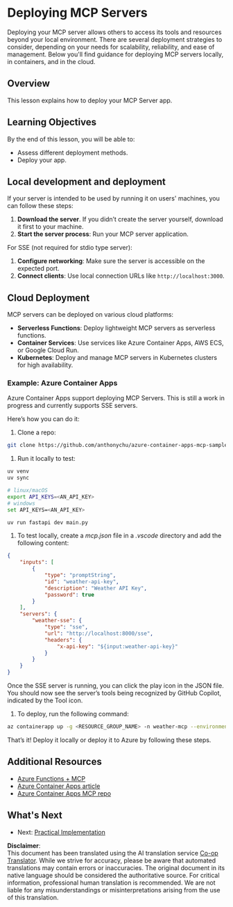 <!--
CO_OP_TRANSLATOR_METADATA:
{
  "original_hash": "1d9dc83260576b76f272d330ed93c51f",
  "translation_date": "2025-07-04T15:14:28+00:00",
  "source_file": "03-GettingStarted/09-deployment/README.md",
  "language_code": "en"
}
-->
# Deploying MCP Servers

Deploying your MCP server allows others to access its tools and resources beyond your local environment. There are several deployment strategies to consider, depending on your needs for scalability, reliability, and ease of management. Below you'll find guidance for deploying MCP servers locally, in containers, and in the cloud.

## Overview

This lesson explains how to deploy your MCP Server app.

## Learning Objectives

By the end of this lesson, you will be able to:

- Assess different deployment methods.
- Deploy your app.

## Local development and deployment

If your server is intended to be used by running it on users' machines, you can follow these steps:

1. **Download the server**. If you didn’t create the server yourself, download it first to your machine.  
1. **Start the server process**: Run your MCP server application.

For SSE (not required for stdio type server):

1. **Configure networking**: Make sure the server is accessible on the expected port.  
1. **Connect clients**: Use local connection URLs like `http://localhost:3000`.

## Cloud Deployment

MCP servers can be deployed on various cloud platforms:

- **Serverless Functions**: Deploy lightweight MCP servers as serverless functions.  
- **Container Services**: Use services like Azure Container Apps, AWS ECS, or Google Cloud Run.  
- **Kubernetes**: Deploy and manage MCP servers in Kubernetes clusters for high availability.

### Example: Azure Container Apps

Azure Container Apps support deploying MCP Servers. This is still a work in progress and currently supports SSE servers.

Here’s how you can do it:

1. Clone a repo:

  ```sh
  git clone https://github.com/anthonychu/azure-container-apps-mcp-sample.git
  ```

1. Run it locally to test:

  ```sh
  uv venv
  uv sync

  # linux/macOS
  export API_KEYS=<AN_API_KEY>
  # windows
  set API_KEYS=<AN_API_KEY>

  uv run fastapi dev main.py
  ```

1. To test locally, create a *mcp.json* file in a *.vscode* directory and add the following content:

  ```json
  {
      "inputs": [
          {
              "type": "promptString",
              "id": "weather-api-key",
              "description": "Weather API Key",
              "password": true
          }
      ],
      "servers": {
          "weather-sse": {
              "type": "sse",
              "url": "http://localhost:8000/sse",
              "headers": {
                  "x-api-key": "${input:weather-api-key}"
              }
          }
      }
  }
  ```

  Once the SSE server is running, you can click the play icon in the JSON file. You should now see the server’s tools being recognized by GitHub Copilot, indicated by the Tool icon.

1. To deploy, run the following command:

  ```sh
  az containerapp up -g <RESOURCE_GROUP_NAME> -n weather-mcp --environment mcp -l westus --env-vars API_KEYS=<AN_API_KEY> --source .
  ```

That’s it! Deploy it locally or deploy it to Azure by following these steps.

## Additional Resources

- [Azure Functions + MCP](https://learn.microsoft.com/en-us/samples/azure-samples/remote-mcp-functions-dotnet/remote-mcp-functions-dotnet/)  
- [Azure Container Apps article](https://techcommunity.microsoft.com/blog/appsonazureblog/host-remote-mcp-servers-in-azure-container-apps/4403550)  
- [Azure Container Apps MCP repo](https://github.com/anthonychu/azure-container-apps-mcp-sample)  

## What's Next

- Next: [Practical Implementation](../../04-PracticalImplementation/README.md)

**Disclaimer**:  
This document has been translated using the AI translation service [Co-op Translator](https://github.com/Azure/co-op-translator). While we strive for accuracy, please be aware that automated translations may contain errors or inaccuracies. The original document in its native language should be considered the authoritative source. For critical information, professional human translation is recommended. We are not liable for any misunderstandings or misinterpretations arising from the use of this translation.